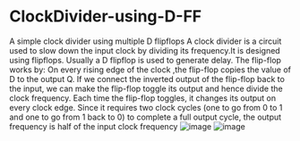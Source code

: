 # ClockDivider-using-D-FF
A simple clock divider using multiple D flipflops
A clock divider is a circuit used to slow down the input clock by dividing its frequency.It is designed using flipflops.
Usually a D flipflop is used to generate delay.
The flip-flop works by:
On every rising edge of the clock ,the flip-flop copies the value of D to the output Q.
If we connect the inverted output of the flip-flop back to the input, we can make the flip-flop toggle its output and hence divide the clock frequency.
Each time the flip-flop toggles, it changes its output on every clock edge. Since it requires two clock cycles (one to go from 0 to 1 and one to go from 1 back to 0) to complete a full output cycle, the output frequency is half of the input clock frequency
![image](https://github.com/user-attachments/assets/fead86b8-b41f-4533-927b-c31ba90ba0f7)
![image](https://github.com/user-attachments/assets/ef596fff-3555-4b74-878b-8922ba261e98)


 
